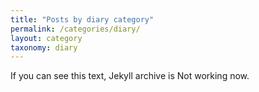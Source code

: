 ```yaml
---
title: "Posts by diary category"
permalink: /categories/diary/
layout: category
taxonomy: diary
---
```


If you can see this text, Jekyll archive is Not working now.
